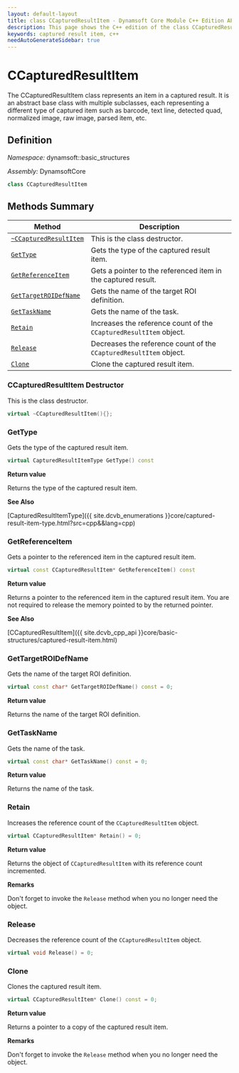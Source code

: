 ```yaml
---
layout: default-layout
title: class CCapturedResultItem - Dynamsoft Core Module C++ Edition API Reference
description: This page shows the C++ edition of the class CCapturedResultItem in Dynamsoft Core Module.
keywords: captured result item, c++
needAutoGenerateSidebar: true
---
```


# CCapturedResultItem

The CCapturedResultItem class represents an item in a captured result. It is an abstract base class with multiple subclasses, each representing a different type of captured item such as barcode, text line, detected quad, normalized image, raw image, parsed item, etc.

## Definition

*Namespace:* dynamsoft::basic_structures

*Assembly:* DynamsoftCore

```cpp
class CCapturedResultItem 
```

## Methods Summary

| Method                         | Description|
|--------------------------------|------------|
| [`~CCapturedResultItem`](#ccapturedresultitem-destructor) | This is the class destructor. |
| [`GetType`](#gettype)              | Gets the type of the captured result item. |
| [`GetReferenceItem`](#getreferenceitem)    | Gets a pointer to the referenced item in the captured result. |
| [`GetTargetROIDefName`](#gettargetroidefname) | Gets the name of the target ROI definition. |
| [`GetTaskName`](#gettaskname) | Gets the name of the task. |
| [`Retain`](#retain) | Increases the reference count of the `CCapturedResultItem` object. |
| [`Release`](#release) | Decreases the reference count of the `CCapturedResultItem` object. |
| [`Clone`](#clone) | Clone the captured result item. |

### CCapturedResultItem Destructor

This is the class destructor.

```cpp
virtual ~CCapturedResultItem(){};
```

### GetType

Gets the type of the captured result item.

```cpp
virtual CapturedResultItemType GetType() const
```

**Return value**

Returns the type of the captured result item.

**See Also**

[CapturedResultItemType]({{ site.dcvb_enumerations }}core/captured-result-item-type.html?src=cpp&&lang=cpp)

### GetReferenceItem

Gets a pointer to the referenced item in the captured result item.

```cpp
virtual const CCapturedResultItem* GetReferenceItem() const
```

**Return value**

Returns a pointer to the referenced item in the captured result item. You are not required to release the memory pointed to by the returned pointer.

**See Also**

[CCapturedResultItem]({{ site.dcvb_cpp_api }}core/basic-structures/captured-result-item.html)

### GetTargetROIDefName

Gets the name of the target ROI definition.

```cpp
virtual const char* GetTargetROIDefName() const = 0;
```

**Return value**

Returns the name of the target ROI definition.

### GetTaskName

Gets the name of the task.

```cpp
virtual const char* GetTaskName() const = 0;
```

**Return value**

Returns the name of the task.

### Retain

Increases the reference count of the `CCapturedResultItem` object.

```cpp
virtual CCapturedResultItem* Retain() = 0;
```

**Return value**

Returns the object of `CCapturedResultItem` with its reference count incremented.

**Remarks**

Don't forget to invoke the `Release` method when you no longer need the object.

### Release

Decreases the reference count of the `CCapturedResultItem` object.

```cpp
virtual void Release() = 0;
```

### Clone

Clones the captured result item.

```cpp
virtual CCapturedResultItem* Clone() const = 0;
```

**Return value**

Returns a pointer to a copy of the captured result item.

**Remarks**

Don't forget to invoke the `Release` method when you no longer need the object.
